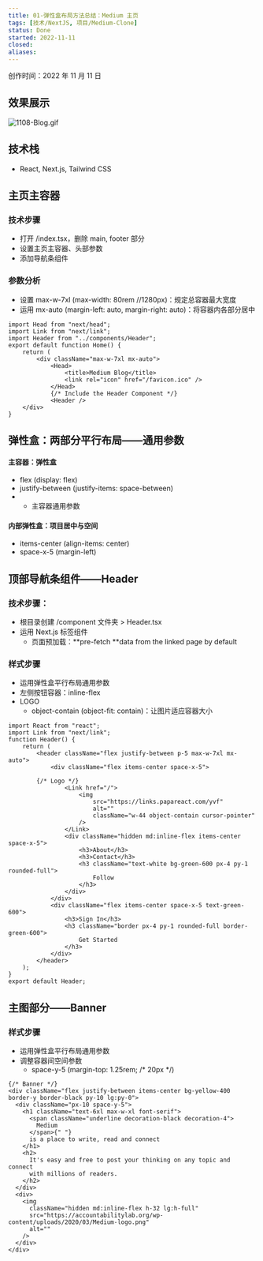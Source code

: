 ```yaml
---
title: 01-弹性盒布局方法总结：Medium 主页
tags: [技术/NextJS, 项目/Medium-Clone]
status: Done
started: 2022-11-11
closed: 
aliases: 
---
```

创作时间：2022 年 11 月 11 日
## 效果展示
![1108-Blog.gif](https://cdn.nlark.com/yuque/0/2022/gif/29677165/1667878225708-5cec9e05-5afe-48a0-8b92-8bca6cc384bd.gif#averageHue=%23efc800&clientId=u5e673f1f-7ab0-4&crop=0&crop=0&crop=1&crop=1&from=drop&height=254&id=ube1ff0d6&margin=%5Bobject%20Object%5D&name=1108-Blog.gif&originHeight=1141&originWidth=2518&originalType=binary&ratio=1&rotation=0&showTitle=false&size=3966181&status=done&style=none&taskId=uc9f6bccc-91d0-4dfe-86ec-bbd40bff4b4&title=&width=561)
## 技术栈
- React, Next.js, Tailwind CSS
## 主页主容器
### 技术步骤
- 打开 /index.tsx，删除 main, footer 部分
- 设置主页主容器、头部参数
- 添加导航条组件
### 参数分析
- 设置 max-w-7xl (max-width: 80rem //1280px)：规定总容器最大宽度
- 运用 mx-auto (margin-left: auto, margin-right: auto)：将容器内各部分居中

```tsx
import Head from "next/head";
import Link from "next/link";
import Header from "../components/Header";
export default function Home() {
	return (
		<div className="max-w-7xl mx-auto">
			<Head>
				<title>Medium Blog</title>
				<link rel="icon" href="/favicon.ico" />
			</Head>
			{/* Include the Header Component */}
			<Header />
    </div>
}
```

## 弹性盒：两部分平行布局——通用参数
#### 主容器：弹性盒
- flex (display: flex)
- justify-between (justify-items: space-between)
- - 主容器通用参数
#### 内部弹性盒：项目居中与空间
- items-center (align-items: center)
- space-x-5 (margin-left)
## 顶部导航条组件——Header 
### 技术步骤：
- 根目录创建 /component 文件夹 > Header.tsx
- 运用 Next.js <Link> 标签组件
   - 页面预加载：**pre-fetch **data from the linked page by default
### 样式步骤
- 运用弹性盒平行布局通用参数
- 左侧按钮容器：inline-flex
- LOGO
   - object-contain (object-fit: contain)：让图片适应容器大小

```tsx
import React from "react";
import Link from "next/link";
function Header() {
	return (
		<header className="flex justify-between p-5 max-w-7xl mx-auto">
			<div className="flex items-center space-x-5">
        
        {/* Logo */}
				<Link href="/">
					<img
						src="https://links.papareact.com/yvf"
						alt=""
						className="w-44 object-contain cursor-pointer"
					/>
				</Link>
				<div className="hidden md:inline-flex items-center space-x-5">
					<h3>About</h3>
					<h3>Contact</h3>
					<h3 className="text-white bg-green-600 px-4 py-1 rounded-full">
						Follow
					</h3>
				</div>
			</div>
			<div className="flex items-center space-x-5 text-green-600">
				<h3>Sign In</h3>
				<h3 className="border px-4 py-1 rounded-full border-green-600">
					Get Started
				</h3>
			</div>
		</header>
	);
}
export default Header;
```

## 主图部分——Banner
### 样式步骤
- 运用弹性盒平行布局通用参数
- 调整容器间空间参数
   - space-y-5 (margin-top: 1.25rem; /* 20px */)

```tsx
{/* Banner */}
<div className="flex justify-between items-center bg-yellow-400 border-y border-black py-10 lg:py-0">
  <div className="px-10 space-y-5">
    <h1 className="text-6xl max-w-xl font-serif">
      <span className="underline decoration-black decoration-4">
        Medium
      </span>{" "}
      is a place to write, read and connect
    </h1>
    <h2>
      It's easy and free to post your thinking on any topic and connect
      with millions of readers.
    </h2>
  </div>
  <div>
    <img
      className="hidden md:inline-flex h-32 lg:h-full"
      src="https://accountabilitylab.org/wp-content/uploads/2020/03/Medium-logo.png"
      alt=""
    />
  </div>
</div>
```